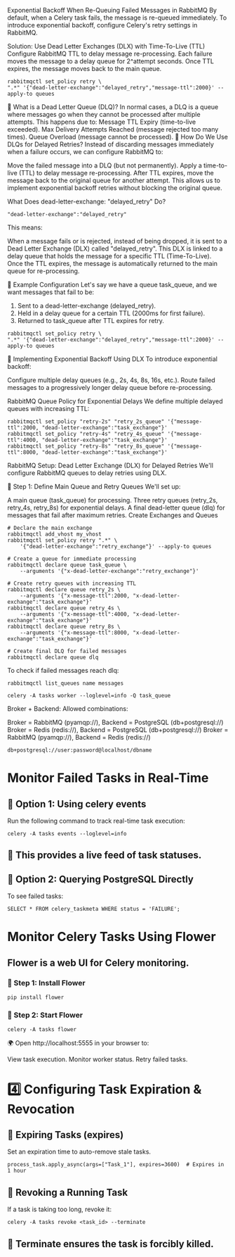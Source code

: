 Exponential Backoff When Re-Queuing Failed Messages in RabbitMQ
By default, when a Celery task fails, the message is re-queued immediately.
To introduce exponential backoff, configure Celery's retry settings in RabbitMQ.

Solution: Use Dead Letter Exchanges (DLX) with Time-To-Live (TTL)
Configure RabbitMQ TTL to delay message re-processing.
Each failure moves the message to a delay queue for 2^attempt seconds.
Once TTL expires, the message moves back to the main queue.

```
rabbitmqctl set_policy retry \
".*" '{"dead-letter-exchange":"delayed_retry","message-ttl":2000}' --apply-to queues
```


🔹 What is a Dead Letter Queue (DLQ)?
In normal cases, a DLQ is a queue where messages go when they cannot be processed after multiple attempts.
This happens due to:
Message TTL Expiry (time-to-live exceeded).
Max Delivery Attempts Reached (message rejected too many times).
Queue Overload (message cannot be processed).
🔹 How Do We Use DLQs for Delayed Retries?
Instead of discarding messages immediately when a failure occurs, we can configure RabbitMQ to:



Move the failed message into a DLQ (but not permanently).
Apply a time-to-live (TTL) to delay message re-processing.
After TTL expires, move the message back to the original queue for another attempt.
This allows us to implement exponential backoff retries without blocking the original queue.



What Does dead-letter-exchange: "delayed_retry" Do?

```
"dead-letter-exchange":"delayed_retry"
```

This means:

When a message fails or is rejected, instead of being dropped, it is sent to a Dead Letter Exchange (DLX) called "delayed_retry".
This DLX is linked to a delay queue that holds the message for a specific TTL (Time-To-Live).
Once the TTL expires, the message is automatically returned to the main queue for re-processing.

🔹 Example Configuration
Let's say we have a queue task_queue, and we want messages that fail to be:

1. Sent to a dead-letter-exchange (delayed_retry).
2. Held in a delay queue for a certain TTL (2000ms for first failure).
3. Returned to task_queue after TTL expires for retry.

```commandline
rabbitmqctl set_policy retry \
".*" '{"dead-letter-exchange":"delayed_retry","message-ttl":2000}' --apply-to queues
```


🔹 Implementing Exponential Backoff Using DLX
To introduce exponential backoff:

Configure multiple delay queues (e.g., 2s, 4s, 8s, 16s, etc.).
Route failed messages to a progressively longer delay queue before re-processing.

RabbitMQ Queue Policy for Exponential Delays
We define multiple delayed queues with increasing TTL:

```commandline
rabbitmqctl set_policy "retry-2s" "retry_2s_queue" '{"message-ttl":2000, "dead-letter-exchange":"task_exchange"}'
rabbitmqctl set_policy "retry-4s" "retry_4s_queue" '{"message-ttl":4000, "dead-letter-exchange":"task_exchange"}'
rabbitmqctl set_policy "retry-8s" "retry_8s_queue" '{"message-ttl":8000, "dead-letter-exchange":"task_exchange"}'

```



RabbitMQ Setup: Dead Letter Exchange (DLX) for Delayed Retries
We'll configure RabbitMQ queues to delay retries using DLX.

🔹 Step 1: Define Main Queue and Retry Queues
We'll set up:

A main queue (task_queue) for processing.
Three retry queues (retry_2s, retry_4s, retry_8s) for exponential delays.
A final dead-letter queue (dlq) for messages that fail after maximum retries.
Create Exchanges and Queues


```commandline
# Declare the main exchange
rabbitmqctl add_vhost my_vhost
rabbitmqctl set_policy retry ".*" \
    '{"dead-letter-exchange":"retry_exchange"}' --apply-to queues

# Create a queue for immediate processing
rabbitmqctl declare queue task_queue \
    --arguments '{"x-dead-letter-exchange":"retry_exchange"}'

# Create retry queues with increasing TTL
rabbitmqctl declare queue retry_2s \
    --arguments '{"x-message-ttl":2000, "x-dead-letter-exchange":"task_exchange"}'
rabbitmqctl declare queue retry_4s \
    --arguments '{"x-message-ttl":4000, "x-dead-letter-exchange":"task_exchange"}'
rabbitmqctl declare queue retry_8s \
    --arguments '{"x-message-ttl":8000, "x-dead-letter-exchange":"task_exchange"}'

# Create final DLQ for failed messages
rabbitmqctl declare queue dlq

```

To check if failed messages reach dlq:
```commandline
rabbitmqctl list_queues name messages
```

```commandline
celery -A tasks worker --loglevel=info -Q task_queue

```


Broker + Backend:
 Allowed combinations:

Broker = RabbitMQ (pyamqp://), Backend = PostgreSQL (db+postgresql://)
Broker = Redis (redis://), Backend = PostgreSQL (db+postgresql://)
Broker = RabbitMQ (pyamqp://), Backend = Redis (redis://)

```
db+postgresql://user:password@localhost/dbname
```


# Monitor Failed Tasks in Real-Time
## 🔹 Option 1: Using celery events
Run the following command to track real-time task execution:

```
celery -A tasks events --loglevel=info
```

## 🔹 This provides a live feed of task statuses.

## 🔹 Option 2: Querying PostgreSQL Directly
To see failed tasks:
```
SELECT * FROM celery_taskmeta WHERE status = 'FAILURE';
```


# Monitor Celery Tasks Using Flower
## Flower is a web UI for Celery monitoring.

### 🔹 Step 1: Install Flower

```pip install flower```

### 🔹 Step 2: Start Flower
```
celery -A tasks flower
```

🌍 Open http://localhost:5555 in your browser to:

View task execution.
Monitor worker status.
Retry failed tasks.


# 4️⃣ Configuring Task Expiration & Revocation
## 🔹 Expiring Tasks (expires)
Set an expiration time to auto-remove stale tasks.
```
process_task.apply_async(args=["Task_1"], expires=3600)  # Expires in 1 hour
```
## 🔹 Revoking a Running Task
If a task is taking too long, revoke it:
```
celery -A tasks revoke <task_id> --terminate
```
## 🔹 Terminate ensures the task is forcibly killed.